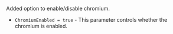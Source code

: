 Added option to enable/disable chromium.

- ```ChromiumEnabled = true``` - This parameter controls whether the chromium is enabled.
